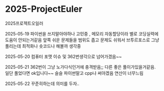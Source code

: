 # 2025-ProjectEuler
2025프로젝트오일러

2025-05-19
파이썬을 쓰지말아야하나 고민중 , 메모리 자동할당이라 별로 코딩실력에 도움이 안되는거같음
앞쪽 쉬운 문제들을 범위도 좁고 문제도 쉬워서 브투르포스로 그냥 풀리는데 최적화나 숏코드나 해볼까 생각중

2025-05-20
컴퓨터 포맷 이슈 및 362번생각으로 넘어가겠음~~

2025-05-21
362번이 그냥 노가다식인거에 충격받음;; 다른 좋은 풀이가있을거같음.
일단 풀었다면 ok입니다~~
슬슬 파이썬말고 cpp나 써야겠음 연산이 너무느림

2025-05-22
꾸준히하는데 의미를 두자..
